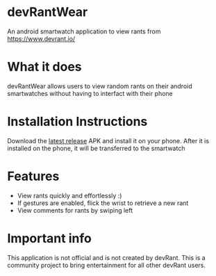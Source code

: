 # devRantWear
An android smartwatch application to view rants from https://www.devrant.io/

What it does
============
devRantWear allows users to view random rants on their android smartwatches without having to interfact with their phone

Installation Instructions
=========================
Download the [latest release](https://github.com/Skepter/DevRantWear/releases/latest) APK and install it on your phone. After it is installed on the phone, it will be transferred to the smartwatch

Features
========
* View rants quickly and effortlessly :)
* If gestures are enabled, flick the wrist to retrieve a new rant
* View comments for rants by swiping left

Important info
=============
This application is not official and is not created by devRant. This is a community project to bring entertainment for all other devRant users.

